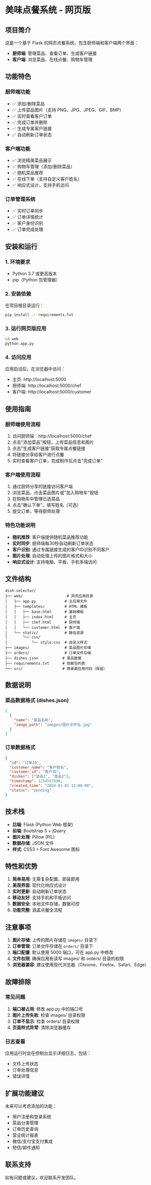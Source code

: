 # 美味点餐系统 - 网页版

## 项目简介

这是一个基于 Flask 的网页点餐系统，包含厨师端和客户端两个界面：

- **厨师端**: 管理菜品、查看订单、生成客户链接
- **客户端**: 浏览菜品、在线点餐、购物车管理

## 功能特色

### 厨师端功能
- ✅ 添加/删除菜品
- ✅ 上传菜品图片（支持 PNG、JPG、JPEG、GIF、BMP）
- ✅ 实时查看客户订单
- ✅ 完成订单并删除
- ✅ 生成专属客户链接
- ✅ 自动刷新订单状态

### 客户端功能
- ✅ 浏览精美菜品展示
- ✅ 购物车管理（添加/删除菜品）
- ✅ 随机菜品推荐
- ✅ 在线下单（支持自定义客户姓名）
- ✅ 响应式设计，支持手机访问

### 订单管理系统
- ✅ 实时订单同步
- ✅ 订单详情统计
- ✅ 客户身份识别
- ✅ 订单完成处理

## 安装和运行

### 1. 环境要求
- Python 3.7 或更高版本
- pip（Python 包管理器）

### 2. 安装依赖
在项目根目录运行：
```bash
pip install -r requirements.txt
```

### 3. 运行网页版应用
```bash
cd web
python app.py
```

### 4. 访问应用
应用启动后，在浏览器中访问：
- 主页: http://localhost:5000
- 厨师端: http://localhost:5000/chef
- 客户端: http://localhost:5000/customer

## 使用指南

### 厨师端使用流程
1. 访问厨师端：http://localhost:5000/chef
2. 点击"添加菜品"按钮，上传菜品信息和图片
3. 点击"生成客户链接"获取专属点餐链接
4. 将链接分享给客户进行点餐
5. 实时查看客户订单，完成制作后点击"完成订单"

### 客户端使用流程
1. 通过厨师分享的链接访问客户端
2. 浏览菜品，点击菜品图片或"加入购物车"按钮
3. 在购物车中管理已选菜品
4. 点击"确认下单"，填写姓名（可选）
5. 提交订单，等待厨师处理

### 特色功能说明
- **随机推荐**: 客户端提供随机菜品推荐功能
- **实时同步**: 厨师端每30秒自动刷新订单状态
- **客户识别**: 通过专属链接生成的客户ID识别不同客户
- **图片处理**: 自动处理上传的图片格式和大小
- **响应式设计**: 支持电脑、平板、手机多端访问

## 文件结构

```
dish-selector/
├── web/                    # 网页应用目录
│   ├── app.py             # 主应用文件
│   ├── templates/         # HTML 模板
│   │   ├── base.html      # 基础模板
│   │   ├── index.html     # 主页
│   │   ├── chef.html      # 厨师端
│   │   └── customer.html  # 客户端
│   └── static/            # 静态资源
│       └── css/
│           └── style.css  # 自定义样式
├── images/                # 菜品图片存储
├── orders/                # 订单文件存储
├── dishes.json           # 菜品数据
├── requirements.txt      # 依赖包列表
└── src/                  # 原桌面应用代码（保留）
```

## 数据说明

### 菜品数据格式 (dishes.json)
```json
[
  {
    "name": "菜品名称",
    "image_path": "images/图片文件名.jpg"
  }
]
```

### 订单数据格式
```json
{
  "id": "订单ID",
  "customer_name": "客户姓名",
  "customer_id": "客户ID",
  "dishes": ["菜品1", "菜品2"],
  "timestamp": 1234567890,
  "created_time": "2024-01-01 12:00:00",
  "status": "pending"
}
```

## 技术栈

- **后端**: Flask (Python Web 框架)
- **前端**: Bootstrap 5 + jQuery
- **图片处理**: Pillow (PIL)
- **数据存储**: JSON 文件
- **样式**: CSS3 + Font Awesome 图标

## 特性和优势

1. **简单易用**: 无需复杂配置，即装即用
2. **美观界面**: 现代化响应式设计
3. **实时更新**: 自动刷新订单状态
4. **移动友好**: 支持手机和平板访问
5. **数据安全**: 本地文件存储，数据可控
6. **功能完整**: 涵盖点餐全流程

## 注意事项

1. **图片存储**: 上传的图片存储在 `images/` 目录下
2. **订单管理**: 订单文件存储在 `orders/` 目录下
3. **端口配置**: 默认使用 5000 端口，可在 app.py 中修改
4. **文件权限**: 确保应用有读写 images/ 和 orders/ 目录的权限
5. **浏览器兼容**: 建议使用现代浏览器（Chrome、Firefox、Safari、Edge）

## 故障排除

### 常见问题
1. **端口被占用**: 修改 app.py 中的端口号
2. **图片上传失败**: 检查 images/ 目录权限
3. **订单不显示**: 检查 orders/ 目录权限
4. **页面样式异常**: 清除浏览器缓存

### 日志查看
应用运行时会在控制台显示详细日志，包括：
- 文件上传状态
- 订单处理信息
- 错误详情

## 扩展功能建议

未来可以考虑添加的功能：
- 用户注册和登录系统
- 菜品分类管理
- 订单历史查询
- 营业统计报表
- 微信/支付宝支付集成
- 短信/邮件通知

## 联系支持

如有问题或建议，欢迎联系开发团队。
